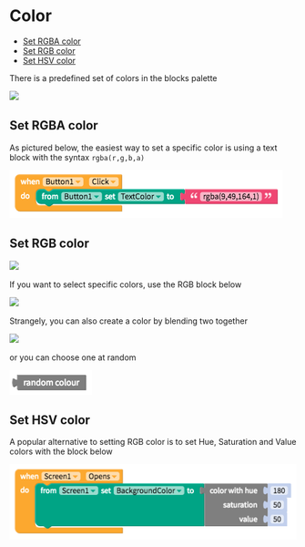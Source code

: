 # Color

* [Set RGBA color](colour.md#set-rgba-color) 
* [Set RGB color](colour.md#set-rgb-color)
* [Set HSV color](colour.md#set-hsv-color)

There is a predefined set of colors in the blocks palette

![](../../../.gitbook/assets/blocks-color-fig-1.png)

## Set RGBA color

As pictured below, the easiest way to set a specific color is using a text block with the syntax `rgba(r,g,b,a)`

![](../../../.gitbook/assets/screen-shot-2018-12-18-at-11.03.09-pm.png)

## Set RGB color

![](../../../.gitbook/assets/blocks-color-fig-5.png)

If you want to select specific colors, use the RGB block below

![](../../../.gitbook/assets/blocks-color-fig-3.png)

Strangely, you can also create a color by blending two together

![](../../../.gitbook/assets/blocks-color-fig-4.png)

or you can choose one at random

![](../../../.gitbook/assets/blocks-color-fig-2.png)

## Set HSV color

A popular alternative to setting RGB color is to set Hue, Saturation and Value colors with the block below

![](../../../.gitbook/assets/screen-shot-2018-12-18-at-11.08.00-pm.png)

